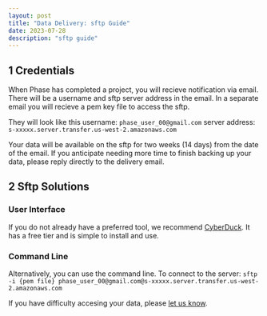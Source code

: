 ```yaml
---
layout: post
title: "Data Delivery: sftp Guide"
date: 2023-07-28
description: "sftp guide"
---
```



1   Credentials
---------------------
When Phase has completed a project, you will recieve notification via email. There will be a username and sftp server address in the email. In a separate email you will recieve a pem key file to access the sftp.

They will look like this 
username: `phase_user_00@gmail.com` 
server address: `s-xxxxx.server.transfer.us-west-2.amazonaws.com` 

Your data will be available on the sftp for two weeks (14 days) from the date of the email. If you anticipate needing more time to finish backing up your data, please reply directly to the delivery email.

2   Sftp Solutions
---------------------
### User Interface
If you do not already have a preferred tool, we recommend [CyberDuck](https://cyberduck.io/sftp/). It has a free tier and is simple to install and use. 

### Command Line
Alternatively, you can use the command line. To connect to the server:
`sftp -i {pem file} phase_user_00@gmail.com@s-xxxxx.server.transfer.us-west-2.amazonaws.com`



If you have difficulty accesing your data, please [let us know](mailto:support@phasegenomics.com).